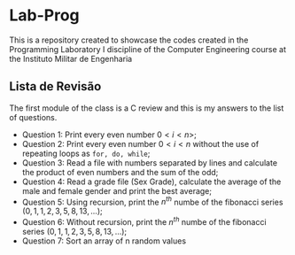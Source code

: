 # Lab-Prog
This is a repository created to showcase the codes created in the Programming Laboratory I discipline of the Computer Engineering course at the Instituto Militar de Engenharia

## Lista de Revisão
The first module of the class is a C review and this is my answers to the list of questions.
- Question 1: Print every even number $0<i<n>$;
- Question 2: Print every even number $0<i<n$ without the use of repeating loops as `for, do, while`;
- Question 3: Read a file with numbers separated by lines and calculate the product of even numbers and the sum of the odd;
- Question 4: Read a grade file (Sex Grade), calculate the average of the male and female gender and print the best average;
- Question 5: Using recursion, print the $n^{th}$ numbe of the fibonacci series ($0, 1, 1, 2, 3, 5, 8, 13, ...$);
- Question 6: Without recursion, print the $n^{th}$ numbe of the fibonacci series ($0, 1, 1, 2, 3, 5, 8, 13, ...$);
- Question 7: Sort an array of n random values
